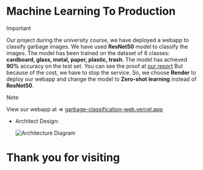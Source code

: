 # Machine Learning To Production

> [!IMPORTANT]
> Our project during the university course, we have deployed a webapp to classify garbage images. We have used **ResNet50** model to classify the images. The model has been trained on the dataset of 6 classes: **cardboard, glass, metal, paper, plastic, trash**. The model has achieved **90%** accuracy on the test set.
> You can see the proof at [our report](https://thangbuiq.github.io/garbage-classification-web)
> But because of the cost, we have to stop the service. So, we choose **Render** to deploy our webapp and change the model to **Zero-shot learning** instead of **ResNet50**.

> [!NOTE]
> View our webapp at => [garbage-classification-web.vercel.app](https://garbage-classification-web.vercel.app/)

- Architect Design:

  ![Architecture Diagram](architecture.gif)

# Thank you for visiting
